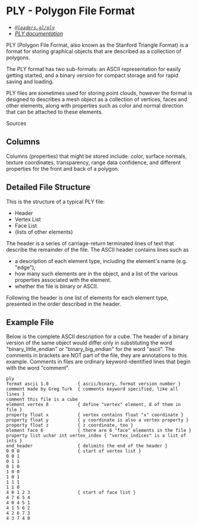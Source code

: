 # PLY - Polygon File Format

- _[`@loaders.gl/ply`](/docs/modules/ply)_
- _[PLY documentation](http://paulbourke.net/dataformats/ply/)_

PLY (Polygon File Format, also known as the Stanford Triangle Format) is a format for storing graphical objects that are described as a collection of polygons.

The PLY format has two sub-formats: an ASCII representation for easily getting started, and a binary version for compact storage and for rapid saving and loading.

PLY files are sometimes used for storing point clouds, however the format is designed to describes a mesh object as a collection of vertices, faces and other elements, along with properties such as color and normal direction that can be attached to these elements.

Sources

## Columns

Columns (properties) that might be stored include: color, surface normals, texture coordinates, transparency, range data confidence, and different properties for the front and back of a polygon.

## Detailed File Structure

This is the structure of a typical PLY file:

- Header
- Vertex List
- Face List
- (lists of other elements)

The header is a series of carriage-return terminated lines of text that describe the remainder of the file. The ASCII header contains lines such as

- a description of each element type, including the element's name (e.g. "edge"),
- how many such elements are in the object, and a list of the various properties associated with the element.
- whether the file is binary or ASCII.

Following the header is one list of elements for each element type, presented in the order described in the header.

## Example File

Below is the complete ASCII description for a cube. The header of a binary version of the same object would differ only in substituting the word "binary_little_endian" or "binary_big_endian" for the word "ascii". The comments in brackets are NOT part of the file, they are annotations to this example. Comments in files are ordinary keyword-identified lines that begin with the word "comment".

```
ply
format ascii 1.0           { ascii/binary, format version number }
comment made by Greg Turk  { comments keyword specified, like all lines }
comment this file is a cube
element vertex 8           { define "vertex" element, 8 of them in file }
property float x           { vertex contains float "x" coordinate }
property float y           { y coordinate is also a vertex property }
property float z           { z coordinate, too }
element face 6             { there are 6 "face" elements in the file }
property list uchar int vertex_index { "vertex_indices" is a list of ints }
end_header                 { delimits the end of the header }
0 0 0                      { start of vertex list }
0 0 1
0 1 1
0 1 0
1 0 0
1 0 1
1 1 1
1 1 0
4 0 1 2 3                  { start of face list }
4 7 6 5 4
4 0 4 5 1
4 1 5 6 2
4 2 6 7 3
4 3 7 4 0
```
